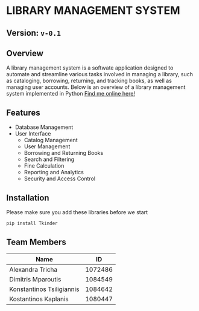 # LIBRARY MANAGEMENT SYSTEM

## Version: `v-0.1`

## Overview

A library management system is a softwate application designed to automate and streamline various tasks involved in managing a library, such as cataloging, borrowing, returning, and tracking books, as well as managing user accounts. Below is an overview of a library management system implemented in Python
[Find me online here!](https://google.com)

## Features

- Database Management
- User Interface
  - Catalog Management
  - User Management
  - Borrowing and Returning Books
  - Search and Filtering
  - Fine Calculation
  - Reporting and Analytics
  - Security and Access Control

## Installation

Please make sure you add these libraries before we start

```bash
pip install Tkinder
```

## Team Members

| Name                      | ID      |
| ------------------------- | ------- |
| Alexandra Tricha          | 1072486 |
| Dimitris Mparoutis        | 1084549 |
| Konstantinos Tsiligiannis | 1084642 |
| Kostantinos Kaplanis      | 1080447 |
